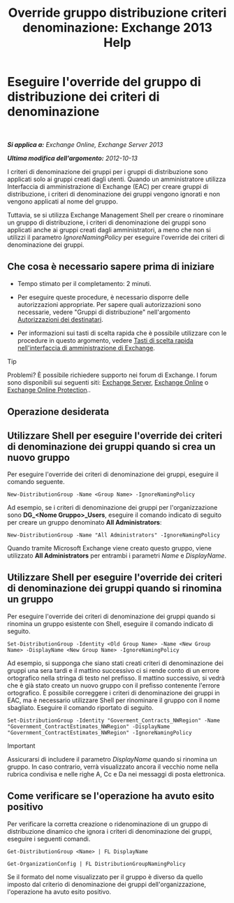 ﻿---
title: 'Override gruppo distribuzione criteri denominazione: Exchange 2013 Help'
TOCTitle: Eseguire l'override del gruppo di distribuzione dei criteri di denominazione
ms:assetid: 9eb23fc9-3f59-4d09-9077-85c89a051ee0
ms:mtpsurl: https://technet.microsoft.com/it-it/library/JJ218685(v=EXCHG.150)
ms:contentKeyID: 50479848
ms.date: 05/22/2018
mtps_version: v=EXCHG.150
ms.translationtype: MT
---

# Eseguire l'override del gruppo di distribuzione dei criteri di denominazione

 

_**Si applica a:** Exchange Online, Exchange Server 2013_

_**Ultima modifica dell'argomento:** 2012-10-13_

I criteri di denominazione dei gruppi per i gruppi di distribuzione sono applicati solo ai gruppi creati dagli utenti. Quando un amministratore utilizza Interfaccia di amministrazione di Exchange (EAC) per creare gruppi di distribuzione, i criteri di denominazione dei gruppi vengono ignorati e non vengono applicati al nome del gruppo.

Tuttavia, se si utilizza Exchange Management Shell per creare o rinominare un gruppo di distribuzione, i criteri di denominazione dei gruppi sono applicati anche ai gruppi creati dagli amministratori, a meno che non si utilizzi il parametro *IgnoreNamingPolicy* per eseguire l'override dei criteri di denominazione dei gruppi.

## Che cosa è necessario sapere prima di iniziare

  - Tempo stimato per il completamento: 2 minuti.

  - Per eseguire queste procedure, è necessario disporre delle autorizzazioni appropriate. Per sapere quali autorizzazioni sono necessarie, vedere "Gruppi di distribuzione" nell'argomento [Autorizzazioni dei destinatari](recipients-permissions-exchange-2013-help.md).

  - Per informazioni sui tasti di scelta rapida che è possibile utilizzare con le procedure in questo argomento, vedere [Tasti di scelta rapida nell'interfaccia di amministrazione di Exchange](keyboard-shortcuts-in-the-exchange-admin-center-exchange-online-protection-help.md).


> [!TIP]
> Problemi? È possibile richiedere supporto nei forum di Exchange. I forum sono disponibili sui seguenti siti: <A href="https://go.microsoft.com/fwlink/p/?linkid=60612">Exchange Server</A>, <A href="https://go.microsoft.com/fwlink/p/?linkid=267542">Exchange Online</A> o <A href="https://go.microsoft.com/fwlink/p/?linkid=285351">Exchange Online Protection</A>..



## Operazione desiderata

## Utilizzare Shell per eseguire l'override dei criteri di denominazione dei gruppi quando si crea un nuovo gruppo

Per eseguire l'override dei criteri di denominazione dei gruppi, eseguire il comando seguente.

    New-DistributionGroup -Name <Group Name> -IgnoreNamingPolicy

Ad esempio, se i criteri di denominazione dei gruppi per l'organizzazione sono **DG\_\<Nome Gruppo\>\_Users**, eseguire il comando indicato di seguito per creare un gruppo denominato **All Administrators**:

    New-DistributionGroup -Name "All Administrators" -IgnoreNamingPolicy

Quando tramite Microsoft Exchange viene creato questo gruppo, viene utilizzato **All Administrators** per entrambi i parametri *Name* e *DisplayName*.

## Utilizzare Shell per eseguire l'override dei criteri di denominazione dei gruppi quando si rinomina un gruppo

Per eseguire l'override dei criteri di denominazione dei gruppi quando si rinomina un gruppo esistente con Shell, eseguire il comando indicato di seguito.

    Set-DistributionGroup -Identity <Old Group Name> -Name <New Group Name> -DisplayName <New Group Name> -IgnoreNamingPolicy

Ad esempio, si supponga che siano stati creati criteri di denominazione dei gruppi una sera tardi e il mattino successivo ci si rende conto di un errore ortografico nella stringa di testo nel prefisso. Il mattino successivo, si vedrà che è già stato creato un nuovo gruppo con il prefisso contenente l'errore ortografico. È possibile correggere i criteri di denominazione dei gruppi in EAC, ma è necessario utilizzare Shell per rinominare il gruppo con il nome sbagliato. Eseguire il comando riportato di seguito.

    Set-DistributionGroup -Identity "Goverment_Contracts_NWRegion" -Name "Government_ContractEstimates_NWRegion" -DisplayName "Government_ContractEstimates_NWRegion" -IgnoreNamingPolicy


> [!IMPORTANT]
> Assicurarsi di includere il parametro <EM>DisplayName</EM> quando si rinomina un gruppo. In caso contrario, verrà visualizzato ancora il vecchio nome nella rubrica condivisa e nelle righe A, Cc e Da nei messaggi di posta elettronica.



## Come verificare se l'operazione ha avuto esito positivo

Per verificare la corretta creazione o ridenominazione di un gruppo di distribuzione dinamico che ignora i criteri di denominazione dei gruppi, eseguire i seguenti comandi.

    Get-DistributionGroup <Name> | FL DisplayName

    Get-OrganizationConfig | FL DistributionGroupNamingPolicy

Se il formato del nome visualizzato per il gruppo è diverso da quello imposto dal criterio di denominazione dei gruppi dell'organizzazione, l'operazione ha avuto esito positivo.

